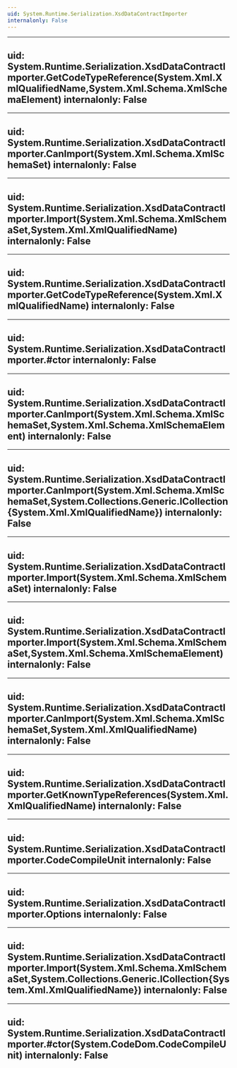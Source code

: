 ```yaml
---
uid: System.Runtime.Serialization.XsdDataContractImporter
internalonly: False
---
```


---
uid: System.Runtime.Serialization.XsdDataContractImporter.GetCodeTypeReference(System.Xml.XmlQualifiedName,System.Xml.Schema.XmlSchemaElement)
internalonly: False
---

---
uid: System.Runtime.Serialization.XsdDataContractImporter.CanImport(System.Xml.Schema.XmlSchemaSet)
internalonly: False
---

---
uid: System.Runtime.Serialization.XsdDataContractImporter.Import(System.Xml.Schema.XmlSchemaSet,System.Xml.XmlQualifiedName)
internalonly: False
---

---
uid: System.Runtime.Serialization.XsdDataContractImporter.GetCodeTypeReference(System.Xml.XmlQualifiedName)
internalonly: False
---

---
uid: System.Runtime.Serialization.XsdDataContractImporter.#ctor
internalonly: False
---

---
uid: System.Runtime.Serialization.XsdDataContractImporter.CanImport(System.Xml.Schema.XmlSchemaSet,System.Xml.Schema.XmlSchemaElement)
internalonly: False
---

---
uid: System.Runtime.Serialization.XsdDataContractImporter.CanImport(System.Xml.Schema.XmlSchemaSet,System.Collections.Generic.ICollection{System.Xml.XmlQualifiedName})
internalonly: False
---

---
uid: System.Runtime.Serialization.XsdDataContractImporter.Import(System.Xml.Schema.XmlSchemaSet)
internalonly: False
---

---
uid: System.Runtime.Serialization.XsdDataContractImporter.Import(System.Xml.Schema.XmlSchemaSet,System.Xml.Schema.XmlSchemaElement)
internalonly: False
---

---
uid: System.Runtime.Serialization.XsdDataContractImporter.CanImport(System.Xml.Schema.XmlSchemaSet,System.Xml.XmlQualifiedName)
internalonly: False
---

---
uid: System.Runtime.Serialization.XsdDataContractImporter.GetKnownTypeReferences(System.Xml.XmlQualifiedName)
internalonly: False
---

---
uid: System.Runtime.Serialization.XsdDataContractImporter.CodeCompileUnit
internalonly: False
---

---
uid: System.Runtime.Serialization.XsdDataContractImporter.Options
internalonly: False
---

---
uid: System.Runtime.Serialization.XsdDataContractImporter.Import(System.Xml.Schema.XmlSchemaSet,System.Collections.Generic.ICollection{System.Xml.XmlQualifiedName})
internalonly: False
---

---
uid: System.Runtime.Serialization.XsdDataContractImporter.#ctor(System.CodeDom.CodeCompileUnit)
internalonly: False
---
